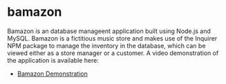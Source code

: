 # bamazon

Bamazon is an database manageent application built using Node.js and MySQL.  Bamazon is a fictitious music store and makes use of the Inquirer NPM package to manage the inventory in the database, which can be viewed either as a store manager or a customer.  A video demonstration of the application is available here:

* [Bamazon Demonstration](https://youtu.be/Hf8vHbS8Mzc)
